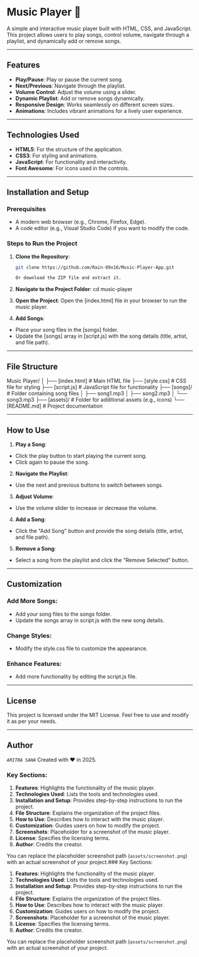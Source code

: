 # Music Player 🎵

A simple and interactive music player built with HTML, CSS, and JavaScript. This project allows users to play songs, control volume, navigate through a playlist, and dynamically add or remove songs.

---

## Features
- **Play/Pause**: Play or pause the current song.
- **Next/Previous**: Navigate through the playlist.
- **Volume Control**: Adjust the volume using a slider.
- **Dynamic Playlist**: Add or remove songs dynamically.
- **Responsive Design**: Works seamlessly on different screen sizes.
- **Animations**: Includes vibrant animations for a lively user experience.

---

## Technologies Used
- **HTML5**: For the structure of the application.
- **CSS3**: For styling and animations.
- **JavaScript**: For functionality and interactivity.
- **Font Awesome**: For icons used in the controls.

---

## Installation and Setup

### Prerequisites
- A modern web browser (e.g., Chrome, Firefox, Edge).
- A code editor (e.g., Visual Studio Code) if you want to modify the code.

### Steps to Run the Project
1. **Clone the Repository**:
   ```bash
   git clone https://github.com/Rain-09x16/Music-Player-App.git

   Or download the ZIP file and extract it.

2. **Navigate to the Project Folder**:
    cd music-player

3. **Open the Project**:
    Open the [index.html] file in your browser to run the music player.

4. **Add Songs**:
  - Place your song files in the [songs] folder.
  - Update the [songs] array in [script.js] with the song details (title, artist, and file path).

---

## File Structure

Music Player/
│
├── [index.html]         # Main HTML file
├── [style.css]          # CSS file for styling
├── [script.js]          # JavaScript file for functionality
├── [songs]/             # Folder containing song files
│   ├── song1.mp3
│   ├── song2.mp3
│   └── song3.mp3
├── [assets]/            # Folder for additional assets (e.g., icons)
└── [README.md]          # Project documentation

---

## How to Use

1. **Play a Song**:
  - Click the play button to start playing the current song.
  - Click again to pause the song.

2. **Navigate the Playlist**:
  - Use the next and previous buttons to switch between songs.

3. **Adjust Volume**:
  - Use the volume slider to increase or decrease the volume.

4. **Add a Song**:
  - Click the "Add Song" button and provide the song details (title, artist, and file path).

5. **Remove a Song**:
  - Select a song from the playlist and click the "Remove Selected" button.

---

## Customization

### Add More Songs:
  - Add your song files to the songs folder.
  - Update the songs array in script.js with the new song details.

### Change Styles:
  - Modify the style.css file to customize the appearance.

### Enhance Features:
  - Add more functionality by editing the script.js file.

---

## License

This project is licensed under the MIT License. Feel free to use and modify it as per your needs.

---

## Author

*`ARITRA SAHA`*
Created with ❤️ in 2025.

### Key Sections:
1. **Features**: Highlights the functionality of the music player.
2. **Technologies Used**: Lists the tools and technologies used.
3. **Installation and Setup**: Provides step-by-step instructions to run the project.
4. **File Structure**: Explains the organization of the project files.
5. **How to Use**: Describes how to interact with the music player.
6. **Customization**: Guides users on how to modify the project.
7. **Screenshots**: Placeholder for a screenshot of the music player.
8. **License**: Specifies the licensing terms.
9. **Author**: Credits the creator.

You can replace the placeholder screenshot path (`assets/screenshot.png`) with an actual screenshot of your project.### Key Sections:
1. **Features**: Highlights the functionality of the music player.
2. **Technologies Used**: Lists the tools and technologies used.
3. **Installation and Setup**: Provides step-by-step instructions to run the project.
4. **File Structure**: Explains the organization of the project files.
5. **How to Use**: Describes how to interact with the music player.
6. **Customization**: Guides users on how to modify the project.
7. **Screenshots**: Placeholder for a screenshot of the music player.
8. **License**: Specifies the licensing terms.
9. **Author**: Credits the creator.

You can replace the placeholder screenshot path (`assets/screenshot.png`) with an actual screenshot of your project.
